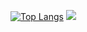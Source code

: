 [![Top Langs](https://github-readme-stats.vercel.app/api/top-langs/?username=jorazon&layout=compact&theme=synthwave&hide_border=true&hide=dockerfile,batchfile,html,css,shell)](https://github.com/anuraghazra/github-readme-stats)
<img src="https://cattherapy.neocities.org/cat.gif">
